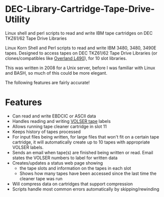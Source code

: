 # DEC-Library-Cartridge-Tape-Drive-Utility
Linux shell and perl scripts to read and write IBM tape cartridges on DEC TKZ61/62 Tape Drive Libraries

Linux Korn Shell and Perl scripts to read and write IBM 3480, 3480, 3490E tapes.  Designed to access tapes on DEC TKZ61/62 Tape Drive Libraries (or clones/compatibles like [Overland L490](https://www.google.com/search?q=Overland+L490+Tape+drive+library)), for 10 slot libraries.

This was written in 2008 for a Unix server, before I was familiar with Linux and BASH, so much of this could be more elegant.  

The following features are fairly accurate!

# Features

* Can read and write EBDCIC or ASCII data
* Handles reading and writing [VOLSER tape](https://www.ibm.com/docs/en/zos/2.1.0?topic=format-standard-data-set-label-1-hdr1eov1eof1) labels
* Allows running tape cleaner cartridge in slot 11
* Keeps history of tapes processed
* For input files being written, for large files that won't fit on a certain tape cartridge, it will automatically create up to 10 tapes with appropriate VOLSER labels.
* Sends an email when tape(s) are finished being written or read.  Email states the VOLSER numbers to label for written data
* Creates/updates a status web page showing
  *  the tape slots and information on the tapes in each slot
  *  Shows how many tapes have been accessed since the last time the cleaner tape was run
* Will compress data on cartridges that support compression
* Scripts handle most common errors automatically by skipping/rewinding
